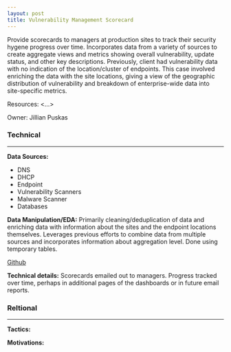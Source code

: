 ```yaml
---
layout: post
title: Vulnerability Management Scorecard
---
```

Provide scorecards to managers at production sites to track their security hygene progress over time. Incorporates data from a variety of sources to create aggregate views and metrics showing overall vulnerability, update status, and other key descriptions. Previously, client had vulnerability data with no indication of the location/cluster of endpoints. This case involved enriching the data with the site locations, giving a view of the geographic distribution of vulnerability and breakdown of enterprise-wide data into site-specific metrics.

Resources: <…>

Owner: Jillian Puskas

### Technical
----
**Data Sources:**
* DNS
* DHCP
* Endpoint
* Vulnerability Scanners
* Malware Scanner
* Databases

**Data Manipulation/EDA:** Primarily cleaning/deduplication of data and enriching data with information about the sites and the endpoint locations themselves. Leverages previous efforts to combine data from multiple sources and incorporates information about aggregation level. Done using temporary tables.

[Github](...)

**Technical details:** Scorecards emailed out to managers. Progress tracked over time, perhaps in additional pages of the dashboards or in future email reports.

### Reltional
----
**Tactics:**

**Motivations:**
